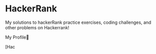 # HackerRank
My solutions to hackerRank practice exercises, coding challenges, and other problems on Hackerrank!

My Profile:star_struck:

[Hac
